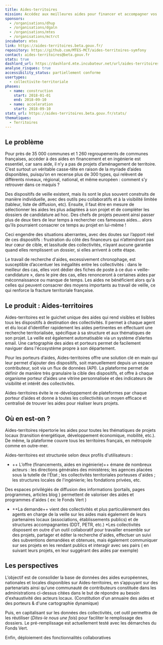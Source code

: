 ```yaml
---
title: Aides-territoires
mission: Accédez aux meilleures aides pour financer et accompagner vos projets locaux
sponsors:
  - /organisations/dhup
  - /organisations/dgaln
  - /organisations/mtes
  - /organisations/mctrct
incubator: mtes
link: https://aides-territoires.beta.gouv.fr/
repository: https://github.com/MTES-MCT/aides-territoires-symfony
contact: aides-territoires@beta.gouv.fr
stats: true
dashlord_url: https://dashlord.mte.incubateur.net/url/aides-territoires-beta-gouv-fr/
analyse_risques: true
accessibility_status: partiellement conforme
usertypes:
  - collectivite-territoriale
phases:
  - name: construction
    start: 2018-01-01
    end: 2018-09-10
  - name: acceleration
    start: 2018-09-10
stats_url: https://aides-territoires.beta.gouv.fr/stats/
thematiques:
  - Territoires
---
```

## Le problème

Pour près de 35 000 communes et 1 260 regroupements de communes françaises, accéder à des aides en financement et en ingénierie est essentiel, car sans aide, il n’y a pas de projets d’aménagement de territoire. C’est surtout un véritable casse-tête en raison de la myriade d’aides disponibles, puisqu’on en recense plus de 300 types, qui relèvent de différents niveaux, régional, national, et même européen : comment s’y retrouver dans ce maquis ?

Des dispositifs de veille existent, mais ils sont le plus souvent construits de manière individuelle, avec des outils peu collaboratifs et à la visibilité limitée (tableur, liste de diffusion, etc). Ensuite, il faut être en mesure de sélectionner les aides les plus adaptées à son projet et de compléter les dossiers de candidature ad hoc. Des chefs de projets peuvent ainsi passer plus de deux tiers de leur temps à rechercher ces fameuses aides… alors qu’ils pourraient consacrer ce temps au projet en lui-même !

Ceci engendre des situations aberrantes, avec des doutes sur l’apport réel de ces dispositifs : frustration du côté des financeurs qui n’atteindront pas leur cœur de cible, et lassitude des collectivités, n’ayant aucune garantie quand elles remplissent un dossier, si elles arrivent à cette étape.

Le travail de recherche d'aides, excessivement chronophage, est susceptible d’accentuer les inégalités entre les collectivités : dans le meilleur des cas, elles vont dédier des fiches de poste à ce duo « veille-candidature », dans le pire des cas, elles renonceront à certaines aides par méconnaissance ou manque de temps. Les aides ne bénéficient alors qu'à celles qui peuvent consacrer des moyens importants au travail de veille, ce qui renforce la fracture territoriale française.

## Le produit : Aides-territoires

Aides-territoires est le guichet unique des aides qui rend visibles et lisibles tous les dispositifs à destination des collectivités. Il permet à chaque agent et élu local d’identifier rapidement les aides pertinentes en effectuant une recherche territorialisée, spécifique à sa structure et aux thématiques de son projet. La veille est également automatisable via un système d’alertes email. Une cartographie des aides et porteurs permet de facilement naviguer dans l'écosystème propre à son département.

Pour les porteurs d’aides, Aides-territoires offre une solution clé en main qui leur permet d’ajouter des dispositifs, soit manuellement depuis un espace contributeur, soit via un flux de données (API). La plateforme permet de définir de manière très granulaire la cible des dispositifs, et offre à chaque organisme porteur d’aides une vitrine personnalisée et des indicateurs de visibilité et intérêt des collectivités.

Aides-territoires évite le re-développement de plateformes par chaque porteur d’aides et donne à toutes les collectivités un moyen efficace et centralisé de trouver les aides pour réaliser leurs projets.

## Où en est-on ? 

Aides-territoires répertorie les aides pour toutes les thématiques de projets locaux (transition énergétique, développement économique, mobilité, etc.). De même, la plateforme couvre tous les territoires français, en métropole comme en outre-mer.

Aides-territoires est structurée selon deux profils d'utilisateurs :

* ++ L’offre (financements, aides en ingénierie)++ émane de nombreux acteurs : les directions générales des ministères; les agences placées sous la tutelle de l'État ; les collectivités territoriales porteuses d'aides ; les structures locales de l'ingénierie;  les fondations privées, etc.

Des espaces privilégiés de diffusion des informations (portails, pages programmes, articles blog ) permettent de valoriser des aides et programmes d'aides ( ex: le Fonds Vert ) 

*  ++La demande++ vient des collectivités et plus particulièrement des agents en charge de la veille sur les aides mais également de leurs partenaires locaux (associations, établissements publics) et de structures accompagnantes (DDT, PETR, etc.)
*Les collectivités disposent en outre d'un outil collaboratif pour travailler ensemble sur des projets, partager et éditer la recherche d'aides, effectuer un suivi des subventions demandées et obtenues,  mais également communiquer sur  ses projets en les rendant publics et interagir avec ses pairs ( en suivant leurs projets, en leur suggérant des aides par exemple) 

## Les perspectives

L’objectif est de consolider la base de données des aides européennes, nationales et locales disponibles sur Aides-territoires, en s’appuyant sur des partenariats ainsi qu'une communauté de contributeurs constituée dans les administrations ci-dessus citées dans le but de répondre au besoin d'exhaustivité des acteurs locaux. (Constitution d'un annuaire des aides et des porteurs & d'une cartographie dynamique) 

Puis, en capitalisant sur les données des collectivités, cet outil permettra de les réutiliser (*Dites-le nous une fois*) pour faciliter le remplissage des dossiers. Le pré-remplissage est actuellement testé avec les démarches du Fonds Vert. 

Enfin, déploiement des fonctionnalités collaboratives